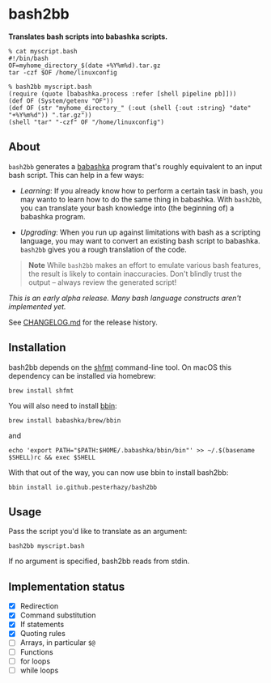 # bash2bb

**Translates bash scripts into babashka scripts.**

```
% cat myscript.bash
#!/bin/bash
OF=myhome_directory_$(date +%Y%m%d).tar.gz
tar -czf $OF /home/linuxconfig 

% bash2bb myscript.bash
(require (quote [babashka.process :refer [shell pipeline pb]]))
(def OF (System/getenv "OF"))
(def OF (str "myhome_directory_" (:out (shell {:out :string} "date" "+%Y%m%d")) ".tar.gz"))
(shell "tar" "-czf" OF "/home/linuxconfig")
```


## About

`bash2bb` generates a [babashka](https://babashka.org/) program that's roughly equivalent to an input bash script. This can help in a few ways:

- _Learning_: If you already know how to perform a certain task in bash, you may wanto to learn how to do the same thing in babashka. With `bash2bb`, you can translate your bash knowledge into (the beginning of) a babashka program.

- _Upgrading_: When you run up against limitations with bash as a scripting language, you may want to convert an existing bash script to babashka. `bash2bb` gives you a rough translation of the code.

> **Note**
> While `bash2bb` makes an effort to emulate various bash features, the result is likely to contain inaccuracies. Don't blindly trust the output – always review the generated script!

*This is an early alpha release. Many bash language constructs aren't implemented yet.*

See [CHANGELOG.md](CHANGELOG.md) for the release history.

## Installation

bash2bb depends on the [shfmt](https://github.com/mvdan/sh) command-line tool. On macOS this dependency can be installed via homebrew:

```
brew install shfmt
```

You will also need to install [bbin](https://github.com/babashka/bbin):

```
brew install babashka/brew/bbin
```

and

```
echo 'export PATH="$PATH:$HOME/.babashka/bbin/bin"' >> ~/.$(basename $SHELL)rc && exec $SHELL
```

With that out of the way, you can now use bbin to install bash2bb:

```
bbin install io.github.pesterhazy/bash2bb
```

## Usage

Pass the script you'd like to translate as an argument:

```
bash2bb myscript.bash
```

If no argument is specified, bash2bb reads from stdin.

## Implementation status

- [x] Redirection
- [x] Command substitution
- [x] If statements
- [x] Quoting rules
- [ ] Arrays, in particular `$@`
- [ ] Functions
- [ ] for loops
- [ ] while loops
